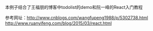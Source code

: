本例子结合了王福朋的博客中todolist的demo和阮一峰的React入门教程

参考网址：http://www.cnblogs.com/wangfupeng1988/p/5302738.html
		  http://www.ruanyifeng.com/blog/2015/03/react.html
		  